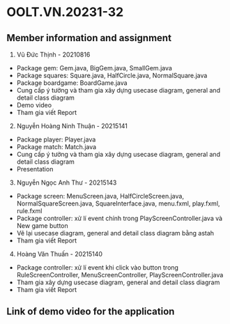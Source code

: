 # OOLT.VN.20231-32

## Member information and assignment

1. Vũ Đức Thịnh - 20210816 
* Package gem: Gem.java, BigGem.java, SmallGem.java 
* Package squares: Square.java, HalfCircle.java, NormalSquare.java
* Package boardgame: BoardGame.java
* Cung cấp ý tưởng và tham gia xây dựng usecase diagram, general and detail class diagram 
* Demo video
* Tham gia viết Report

2. Nguyễn Hoàng Ninh Thuận - 20215141
* Package player: Player.java
* Package match: Match.java
* Cung cấp ý tưởng và tham gia xây dựng usecase diagram, general and detail class diagram 
* Presentation

3. Nguyễn Ngọc Anh Thư - 20215143
* Package screen: MenuScreen.java, HalfCircleScreen.java, NormalSquareScreen.java, SquareInterface.java, menu.fxml, play.fxml, rule.fxml
* Package controller: xử lí event chính trong PlayScreenController.java và New game button
* Vẽ lại usecase diagram, general and detail class diagram bằng astah
* Tham gia viết Report

4. Hoàng Văn Thuấn - 20215140
* Package controller: xử lí event khi click vào button trong RuleScreenController, MenuScreenController, PlayScreenController.java 
* Tham gia xây dựng usecase diagram, general and detail class diagram 
* Tham gia viết Report 

## Link of demo video for the application
<a href="https://drive.google.com/file/d/1loSrBv5bdSG_P7yL-m-PpKlz4xgKZ3qJ/view?usp=sharing">